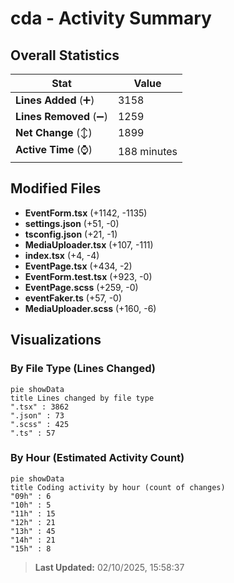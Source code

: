 # cda - Activity Summary 

## Overall Statistics

| Stat                   | Value                                                             |
| ---------------------- | ----------------------------------------------------------------- |
| **Lines Added** (➕)   | 3158                                          |
| **Lines Removed** (➖) | 1259                                        |
| **Net Change** (↕)    | 1899                |
| **Active Time** (⌚)   | 188 minutes |


## Modified Files
- **EventForm.tsx** (+1142, -1135)
- **settings.json** (+51, -0)
- **tsconfig.json** (+21, -1)
- **MediaUploader.tsx** (+107, -111)
- **index.tsx** (+4, -4)
- **EventPage.tsx** (+434, -2)
- **EventForm.test.tsx** (+923, -0)
- **EventPage.scss** (+259, -0)
- **eventFaker.ts** (+57, -0)
- **MediaUploader.scss** (+160, -6)

## Visualizations

### By File Type (Lines Changed)

```mermaid
pie showData
title Lines changed by file type
".tsx" : 3862
".json" : 73
".scss" : 425
".ts" : 57
```

### By Hour (Estimated Activity Count)

```mermaid
pie showData
title Coding activity by hour (count of changes)
"09h" : 6
"10h" : 5
"11h" : 15
"12h" : 21
"13h" : 45
"14h" : 21
"15h" : 8
```


> **Last Updated:** 02/10/2025, 15:58:37